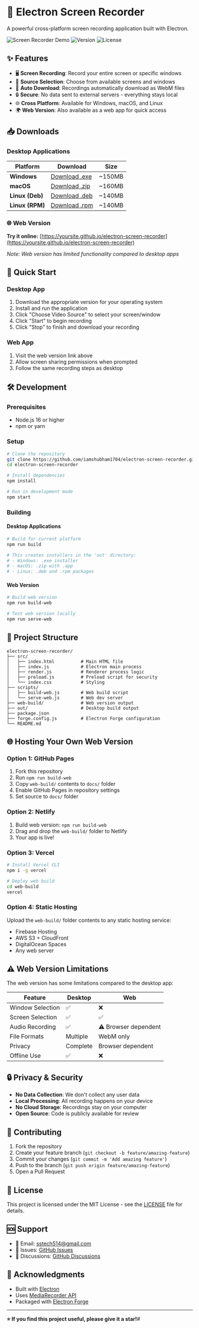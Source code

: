 # 🎥 Electron Screen Recorder

A powerful cross-platform screen recording application built with Electron.

![Screen Recorder Demo](https://img.shields.io/badge/Platform-Windows%20%7C%20macOS%20%7C%20Linux-blue)
![Version](https://img.shields.io/badge/Version-1.0.0-green)
![License](https://img.shields.io/badge/License-MIT-yellow)

## ✨ Features

- 🖥️ **Screen Recording**: Record your entire screen or specific windows
- 🎯 **Source Selection**: Choose from available screens and windows
- 💾 **Auto Download**: Recordings automatically download as WebM files
- 🔒 **Secure**: No data sent to external servers - everything stays local
- 🌐 **Cross Platform**: Available for Windows, macOS, and Linux
- 🌍 **Web Version**: Also available as a web app for quick access

## 📥 Downloads

### Desktop Applications

| Platform | Download | Size |
|----------|----------|------|
| **Windows** | [Download .exe](releases/latest/windows) | ~150MB |
| **macOS** | [Download .zip](releases/latest/mac) | ~160MB |
| **Linux (Deb)** | [Download .deb](releases/latest/linux-deb) | ~140MB |
| **Linux (RPM)** | [Download .rpm](releases/latest/linux-rpm) | ~140MB |

### 🌐 Web Version
**Try it online:** [https://yoursite.github.io/electron-screen-recorder](https://yoursite.github.io/electron-screen-recorder)

*Note: Web version has limited functionality compared to desktop apps*

## 🚀 Quick Start

### Desktop App
1. Download the appropriate version for your operating system
2. Install and run the application
3. Click "Choose Video Source" to select your screen/window
4. Click "Start" to begin recording
5. Click "Stop" to finish and download your recording

### Web App
1. Visit the web version link above
2. Allow screen sharing permissions when prompted
3. Follow the same recording steps as desktop

## 🛠️ Development

### Prerequisites
- Node.js 16 or higher
- npm or yarn

### Setup
```bash
# Clone the repository
git clone https://github.com/iamshubham1704/electron-screen-recorder.git
cd electron-screen-recorder

# Install dependencies
npm install

# Run in development mode
npm start
```

### Building

#### Desktop Applications
```bash
# Build for current platform
npm run build

# This creates installers in the 'out' directory:
# - Windows: .exe installer
# - macOS: .zip with .app
# - Linux: .deb and .rpm packages
```

#### Web Version
```bash
# Build web version
npm run build-web

# Test web version locally
npm run serve-web
```

## 📁 Project Structure

```
electron-screen-recorder/
├── src/
│   ├── index.html          # Main HTML file
│   ├── index.js            # Electron main process
│   ├── render.js           # Renderer process logic
│   ├── preload.js          # Preload script for security
│   └── index.css           # Styling
├── scripts/
│   ├── build-web.js        # Web build script
│   └── serve-web.js        # Web dev server
├── web-build/              # Web version output
├── out/                    # Desktop build output
├── package.json
├── forge.config.js         # Electron Forge configuration
└── README.md
```

## 🌐 Hosting Your Own Web Version

### Option 1: GitHub Pages
1. Fork this repository
2. Run `npm run build-web`
3. Copy `web-build/` contents to `docs/` folder
4. Enable GitHub Pages in repository settings
5. Set source to `docs/` folder

### Option 2: Netlify
1. Build web version: `npm run build-web`
2. Drag and drop the `web-build/` folder to Netlify
3. Your app is live!

### Option 3: Vercel
```bash
# Install Vercel CLI
npm i -g vercel

# Deploy web build
cd web-build
vercel
```

### Option 4: Static Hosting
Upload the `web-build/` folder contents to any static hosting service:
- Firebase Hosting
- AWS S3 + CloudFront
- DigitalOcean Spaces
- Any web server

## ⚠️ Web Version Limitations

The web version has some limitations compared to the desktop app:

| Feature | Desktop | Web |
|---------|---------|-----|
| Window Selection | ✅ | ❌ |
| Screen Selection | ✅ | ✅ |
| Audio Recording | ✅ | ⚠️ Browser dependent |
| File Formats | Multiple | WebM only |
| Privacy | Complete | Browser dependent |
| Offline Use | ✅ | ❌ |

## 🔒 Privacy & Security

- **No Data Collection**: We don't collect any user data
- **Local Processing**: All recording happens on your device
- **No Cloud Storage**: Recordings stay on your computer
- **Open Source**: Code is publicly available for review

## 🤝 Contributing

1. Fork the repository
2. Create your feature branch (`git checkout -b feature/amazing-feature`)
3. Commit your changes (`git commit -m 'Add amazing feature'`)
4. Push to the branch (`git push origin feature/amazing-feature`)
5. Open a Pull Request

## 📄 License

This project is licensed under the MIT License - see the [LICENSE](LICENSE) file for details.

## 🆘 Support

- 📧 Email: sstech514@gmail.com
- 🐛 Issues: [GitHub Issues](https://github.com/iamshubham1704/electron-screen-recorder/issues)
- 💬 Discussions: [GitHub Discussions](https://github.com/iamshubham1704/electron-screen-recorder/discussions)

## 🙏 Acknowledgments

- Built with [Electron](https://electronjs.org/)
- Uses [MediaRecorder API](https://developer.mozilla.org/en-US/docs/Web/API/MediaRecorder)
- Packaged with [Electron Forge](https://www.electronforge.io/)

---

**⭐ If you find this project useful, please give it a star!**#
